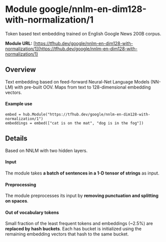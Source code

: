 # Module google/nnlm-en-dim128-with-normalization/1
Token based text embedding trained on English Google News 200B corpus.

**Module URL:** [https://tfhub.dev/google/nnlm-en-dim128-with-normalization/1](https://tfhub.dev/google/nnlm-en-dim128-with-normalization/1)

## Overview

Text embedding based on feed-forward Neural-Net Language Models (NN-LM) with
pre-built OOV. Maps from text to 128-dimensional embedding vectors.

#### Example use
```
embed = hub.Module("https://tfhub.dev/google/nnlm-en-dim128-with-normalization/1")
embeddings = embed(["cat is on the mat", "dog is in the fog"])
```

## Details
Based on NNLM with two hidden layers.

#### Input
The module takes **a batch of sentences in a 1-D tensor of strings** as input.

#### Preprocessing
The module preprocesses its input by **removing punctuation and splitting on spaces**.

#### Out of vocabulary tokens
Small fraction of the least frequent tokens and embeddings (~2.5%) are
**replaced by hash buckets**. Each has bucket is initialized using the remaining
embedding vectors that hash to the same bucket.
